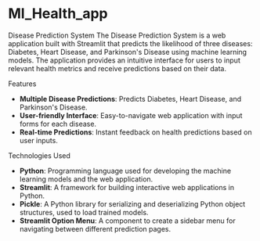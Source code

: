 # Ml_Health_app

Disease Prediction System
The Disease Prediction System is a web application built with Streamlit that predicts the likelihood of three diseases: Diabetes, Heart Disease, and Parkinson's Disease using machine learning models. The application provides an intuitive interface for users to input relevant health metrics and receive predictions based on their data.

Features
- **Multiple Disease Predictions**: Predicts Diabetes, Heart Disease, and Parkinson's Disease.
- **User-friendly Interface**: Easy-to-navigate web application with input forms for each disease.
- **Real-time Predictions**: Instant feedback on health predictions based on user inputs.

Technologies Used
- **Python**: Programming language used for developing the machine learning models and the web application.
- **Streamlit**: A framework for building interactive web applications in Python.
- **Pickle**: A Python library for serializing and deserializing Python object structures, used to load trained models.
- **Streamlit Option Menu**: A component to create a sidebar menu for navigating between different prediction pages.
